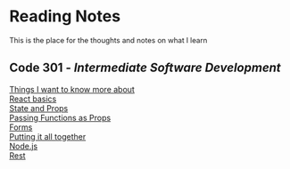 # Reading Notes
<span style="font-size:0.8rem">This is the place for the thoughts and notes on what I learn</span>
## Code **301** - _Intermediate Software Development_
[Things I want to know more about](/know.md)<br>
[React basics](/01.md) <br>
[State and Props](/02.md)<br>
[Passing Functions as Props](/03.md)<br>
[Forms](/04.md)<br>
[Putting it all together](/05.md)<br>
[Node.js](/06.md)<br>
[Rest](/07.md)